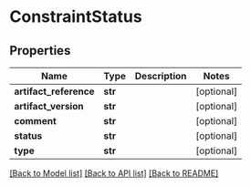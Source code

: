 # ConstraintStatus

## Properties
Name | Type | Description | Notes
------------ | ------------- | ------------- | -------------
**artifact_reference** | **str** |  | [optional] 
**artifact_version** | **str** |  | [optional] 
**comment** | **str** |  | [optional] 
**status** | **str** |  | [optional] 
**type** | **str** |  | [optional] 

[[Back to Model list]](../README.md#documentation-for-models) [[Back to API list]](../README.md#documentation-for-api-endpoints) [[Back to README]](../README.md)


